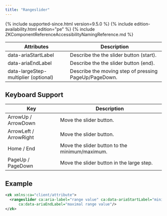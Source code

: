 ```yaml
---
title: "Rangeslider"
---
```


 {% include
supported-since.html version=9.5.0 %} <!--REQUIRED ZK EDITION: PE -->
{% include edition-availability.html edition="pe" %} {% include
ZKComponentReferenceAccessibilityNamingReference.md %}

| Attributes | Description |
|---|---|
| data-ariaStartLabel | Describe the the slider button (start). |
| data-ariaEndLabel | Describe the the slider button (end). |
| data-largeStep-multiplier (optional) | Describe the moving step of pressing PageUp/PageDown. |

## Keyboard Support

| Key | Description |
|---|---|
| ArrowUp / ArrowDown | Move the slider button. |
| ArrowLeft / ArrowRight | Move the slider button. |
| Home / End | Move the slider button to the minimum/maximum. |
| PageUp / PageDown | Move the slider button in the large step. |

## Example

```xml
<zk xmlns:ca="client/attribute">
  <rangeslider ca:aria-label="range value" ca:data-ariaStartLabel="minimal range value"
      ca:data-ariaEndLabel="maximal range value"/>
</zk>
```
